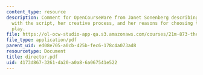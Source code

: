 ```yaml
---
content_type: resource
description: Comment for OpenCourseWare from Janet Sonenberg describing her involvement
  with the script, her creative process, and her reasons for choosing to stage this
  play.
file: https://ol-ocw-studio-app-qa.s3.amazonaws.com/courses/21m-873-theater-arts-topics-fall-2004-january-iap-2005/4173d8673261da20a0a86a067541e522_director.pdf
file_type: application/pdf
parent_uid: ed08e705-a0cb-425b-fec6-178c4a073ad8
resourcetype: Document
title: director.pdf
uid: 4173d867-3261-da20-a0a8-6a067541e522
---
```

